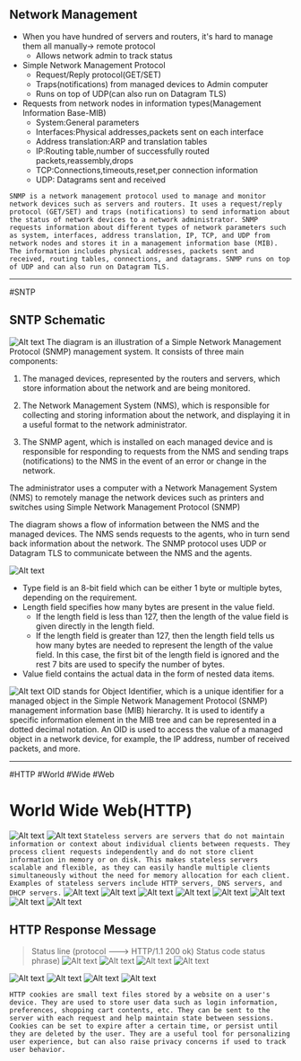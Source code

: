 ## Network Management
- When you have hundred of servers and routers, it's hard to manage them all manually-> remote protocol
	- Allows network admin to track status
- Simple Network Management Protocol
	- Request/Reply protocol(GET/SET)
	- Traps(notifications) from managed devices to Admin computer
	- Runs on top of UDP(can also run on Datagram TLS)
- Requests from network nodes in information types(Management Information Base-MIB)
	- System:General parameters
	- Interfaces:Physical addresses,packets sent on each interface
	- Address translation:ARP and translation tables
	- IP:Routing table,number of successfully routed packets,reassembly,drops
	- TCP:Connections,timeouts,reset,per connection information
	- UDP: Datagrams sent and received

`SNMP is a network management protocol used to manage and monitor network devices such as servers and routers. It uses a request/reply protocol (GET/SET) and traps (notifications) to send information about the status of network devices to a network administrator. SNMP requests information about different types of network parameters such as system, interfaces, address translation, IP, TCP, and UDP from network nodes and stores it in a management information base (MIB). The information includes physical addresses, packets sent and received, routing tables, connections, and datagrams. SNMP runs on top of UDP and can also run on Datagram TLS.`

---
#SNTP
## SNTP Schematic
![Alt text](IMAGES/Pasted%20image%2020230206111021.png)
The diagram is an illustration of a Simple Network Management Protocol (SNMP) management system. It consists of three main components:

1.  The managed devices, represented by the routers and servers, which store information about the network and are being monitored.
    
2.  The Network Management System (NMS), which is responsible for collecting and storing information about the network, and displaying it in a useful format to the network administrator.
    
3.  The SNMP agent, which is installed on each managed device and is responsible for responding to requests from the NMS and sending traps (notifications) to the NMS in the event of an error or change in the network.

The administrator uses a computer with a Network Management System (NMS) to remotely manage the network devices such as printers and switches using Simple Network Management Protocol (SNMP)

The diagram shows a flow of information between the NMS and the managed devices. The NMS sends requests to the agents, who in turn send back information about the network. The SNMP protocol uses UDP or Datagram TLS to communicate between the NMS and the agents.

![Alt text](IMAGES/Pasted%20image%2020230206111959.png)
-   Type field is an 8-bit field which can be either 1 byte or multiple bytes, depending on the requirement.
-   Length field specifies how many bytes are present in the value field.
    -   If the length field is less than 127, then the length of the value field is given directly in the length field.
    -   If the length field is greater than 127, then the length field tells us how many bytes are needed to represent the length of the value field. In this case, the first bit of the length field is ignored and the rest 7 bits are used to specify the number of bytes.
-   Value field contains the actual data in the form of nested data items.

![Alt text](IMAGES/Pasted%20image%2020230206112704.png)
	OID stands for Object Identifier, which is a unique identifier for a managed object in the Simple Network Management Protocol (SNMP) management information base (MIB) hierarchy. It is used to identify a specific information element in the MIB tree and can be represented in a dotted decimal notation. An OID is used to access the value of a managed object in a network device, for example, the IP address, number of received packets, and more.

---
#HTTP
#World #Wide #Web
# World Wide Web(HTTP)
![Alt text](IMAGES/Pasted%20image%2020230206113122.png)
![Alt text](IMAGES/Pasted%20image%2020230206113142.png)
`Stateless servers are servers that do not maintain information or context about individual clients between requests. They process client requests independently and do not store client information in memory or on disk. This makes stateless servers scalable and flexible, as they can easily handle multiple clients simultaneously without the need for memory allocation for each client. Examples of stateless servers include HTTP servers, DNS servers, and DHCP servers.`
![Alt text](IMAGES/Pasted%20image%2020230206113559.png)
![Alt text](IMAGES/Pasted%20image%2020230206121032.png)
![Alt text](IMAGES/Pasted%20image%2020230206121338.png)
![Alt text](IMAGES/Pasted%20image%2020230206121501.png)
![Alt text](IMAGES/Pasted%20image%2020230206121606.png)
![Alt text](IMAGES/Pasted%20image%2020230206121657.png)
![Alt text](IMAGES/Pasted%20image%2020230206121722.png)
![Alt text](IMAGES/Pasted%20image%2020230206121752.png)
## HTTP Response Message
> Status line (protocol ---> HTTP/1.1 200 ok)
> Status code status phrase)
![Alt text](IMAGES/Pasted%20image%2020230206121906.png)
![Alt text](IMAGES/Pasted%20image%2020230206121932.png)
![Alt text](IMAGES/Pasted%20image%2020230206122012.png)
![Alt text](IMAGES/Pasted%20image%2020230206122035.png)

![Alt text](IMAGES/Pasted%20image%2020230206122127.png)
![Alt text](IMAGES/Pasted%20image%2020230206122400.png)
![Alt text](IMAGES/Pasted%20image%2020230206122510.png)
![Alt text](IMAGES/Pasted%20image%2020230206122537.png)

`HTTP cookies are small text files stored by a website on a user's device. They are used to store user data such as login information, preferences, shopping cart contents, etc. They can be sent to the server with each request and help maintain state between sessions. Cookies can be set to expire after a certain time, or persist until they are deleted by the user. They are a useful tool for personalizing user experience, but can also raise privacy concerns if used to track user behavior.`
